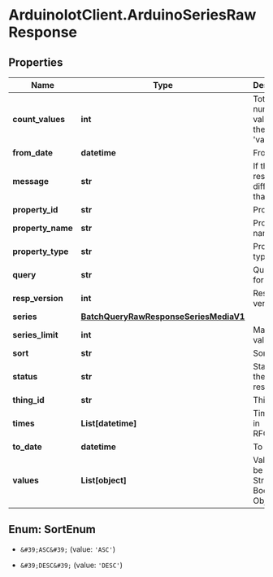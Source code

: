 # ArduinoIotClient.ArduinoSeriesRawResponse

## Properties

Name | Type | Description | Notes
------------ | ------------- | ------------- | -------------
**count_values** | **int** | Total number of values in the array &#39;values&#39; | 
**from_date** | **datetime** | From date | 
**message** | **str** | If the response is different than &#39;ok&#39; | [optional] [default to &#39;&#39;]
**property_id** | **str** | Property id | [optional] 
**property_name** | **str** | Property name | [optional] 
**property_type** | **str** | Property type | [optional] 
**query** | **str** | Query of for the data | 
**resp_version** | **int** | Response version | 
**series** | [**BatchQueryRawResponseSeriesMediaV1**](BatchQueryRawResponseSeriesMediaV1.md) |  | 
**series_limit** | **int** | Max of values | [optional] 
**sort** | **str** | Sorting | 
**status** | **str** | Status of the response | 
**thing_id** | **str** | Thing id | [optional] 
**times** | **List[datetime]** | Timestamp in RFC3339 | 
**to_date** | **datetime** | To date | 
**values** | **List[object]** | Values can be in Float, String, Bool, Object | 



## Enum: SortEnum


* `&#39;ASC&#39;` (value: `'ASC'`)

* `&#39;DESC&#39;` (value: `'DESC'`)




